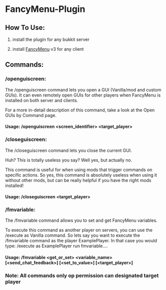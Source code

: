 # FancyMenu-Plugin


## How To Use:

1. install the plugin for any bukkit server

2. install [FancyMenu](https://modrinth.com/mod/fancymenu) v3 for any client 



## Commands:
####
### /openguiscreen: 
The /openguiscreen command lets you open a GUI (Vanilla/mod and custom GUIs).
It can even remotely open GUIs for other players when FancyMenu is installed on both server and clients.

For a more in-detail description of this command, take a look at the Open GUIs by Command page.

#### Usage: /openguiscreen <screen_identifier> <target_player>
###
### /closeguiscreen:
The /closeguiscreen command lets you close the current GUI.

Huh? This is totally useless you say?
Well yes, but actually no.

This command is useful for when using mods that trigger commands on specific actions.
So yes, this command is absolutely useless when using it without other mods, but can be really helpful if you have the right mods installed!

#### Usage: /closeguiscreen <target_player>
###
### /fmvariable:
The /fmvariable command allows you to set and get FancyMenu variables.

To execute this command as another player on servers, you can use the /execute as Vanilla command.
So lets say you want to execute the /fmvariable command as the player ExamplePlayer. In that case you would type:
/execute as ExamplePlayer run fmvariable....

#### Usage: /fmvariable <get_or_set> <variable_name> [<send_chat_feedback>] [<set_to_value>] [<target_player>]

###
### Note: All commands only op permission can designated target player